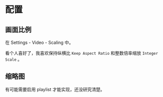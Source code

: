 # 配置

## 画面比例

在 Settings - Video - Scaling 中。

看个人喜好了，我喜欢保持纵横比 `Keep Aspect Ratio` 和整数倍率缩放 `Integer Scale` 。

## 缩略图

有可能需要启用 playlist 才能实现，还没研究清楚。


